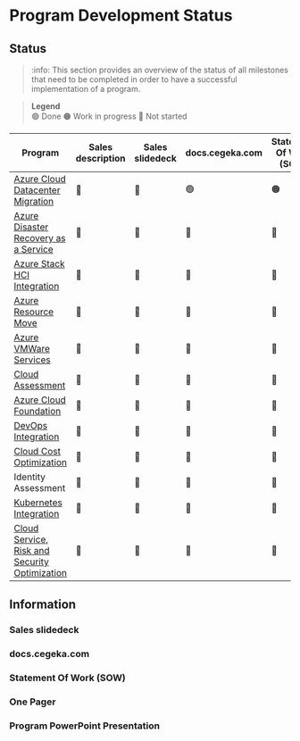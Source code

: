 # Program Development Status

## Status

>:info: This section provides an overview of the status of all milestones that need to be completed in order to have a successful implementation of a program.


> **Legend**\
> :green_circle: Done
> :orange_circle: Work in progress
> :red_circle: Not started


|Program|Sales description|Sales slidedeck|docs.cegeka.com|Statement Of Work (SOW)|One Pager|Program PowerPoint Presentation|
|---|---|---|---|---|---|---|
| [Azure Cloud Datacenter Migration](Azure%20Cloud%20Datacenter%20Migration/ProgramInformation.md)| :red_circle: |  :red_circle: |  :green_circle: |  :orange_circle: |  :red_circle: |  :red_circle: |
| [Azure Disaster Recovery as a Service](Azure%20Disaster%20Recovery%20as%20a%20Service/ProgramInformation.md)| :red_circle: |  :red_circle: |  :red_circle: |  :red_circle: |  :red_circle: |  :red_circle: |
| [Azure Stack HCI Integration](Azure%20Stack%20HCI%20Integration/ProgramInformation.md)| :red_circle: |  :red_circle: |  :red_circle: |  :red_circle: |  :red_circle: |  :red_circle: |
| [Azure Resource Move](Azure%20Resource%20Move/ProgramInformation.md)| :red_circle: |  :red_circle: |  :red_circle: |  :red_circle: |  :red_circle: |  :red_circle: |
| [Azure VMWare Services](Azure%20VMWare%20Services/ProgramInformation.md)| :red_circle: |  :red_circle: |  :red_circle: |  :red_circle: |  :red_circle: |  :red_circle: |
| [Cloud Assessment](Cloud%20Assessment/ProgramInformation.md)| :red_circle: |  :red_circle: |  :red_circle: |  :red_circle: |  :red_circle: |  :red_circle: |
| [Azure Cloud Foundation](Azure%20Cloud%20Foundation/ProgramInformation.md)| :red_circle: |  :red_circle: |  :red_circle: |  :red_circle: |  :red_circle: |  :red_circle: |
| [DevOps Integration](DevOps%20Integration/ProgramInformation.md)| :red_circle: |  :red_circle: |  :red_circle: |  :red_circle: |  :red_circle: |  :red_circle: |
| [Cloud Cost Optimization](Cloud%20Cost%20Optimization/ProgramInformation.md)| :red_circle: |  :red_circle: |  :red_circle: |  :red_circle: |  :red_circle: |  :red_circle: |
| Identity Assessment| :red_circle: |  :red_circle: |  :red_circle: |  :red_circle: |  :red_circle: |  :red_circle: |
| [Kubernetes Integration](Kubernetes%20Integration/ProgramInformation.md)| :red_circle: |  :red_circle: |  :red_circle: |  :red_circle: |  :red_circle: |  :red_circle: |
| [Cloud Service, Risk and Security Optimization](Cloud%20Service,%20Risk%20and%20Security%20Optimization/ProgramInformation.md)| :red_circle: |  :red_circle: |  :red_circle: |  :red_circle: |  :red_circle: |  :red_circle: |

## Information

### Sales slidedeck

### docs.cegeka.com

### Statement Of Work (SOW)

### One Pager

### Program PowerPoint Presentation

